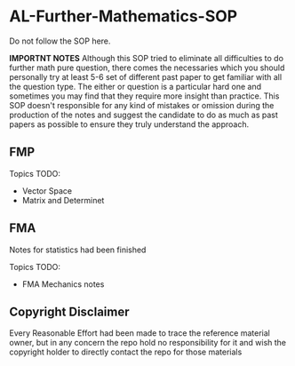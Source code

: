 # AL-Further-Mathematics-SOP
Do not follow the SOP here.

**IMPORTNT NOTES** Although this SOP tried to eliminate all difficulties to do further math pure question, there comes the necessaries which you should personally try at least 5-6 set of different past paper to get familiar with all the question type. The either or question is a particular hard one and sometimes you may find that they require more insight than practice. This SOP doesn't responsible for any kind of mistakes or omission during the production of the notes and suggest the candidate to do as much as past papers as possible to ensure they truly understand the approach.

## FMP
Topics TODO:

* Vector Space
* Matrix and Determinet

## FMA
Notes for statistics had been finished

Topics TODO:

* FMA Mechanics notes

## Copyright Disclaimer
Every Reasonable Effort had been made to trace the reference material owner, but in any concern the repo hold no responsibility for it and wish the copyright holder to directly contact the repo for those materials
